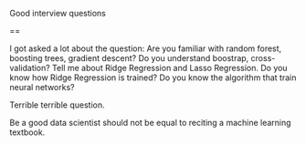 Good interview questions

==

I got asked a lot about the question: Are you familiar with random forest, boosting trees, gradient descent? Do you understand boostrap, cross-validation? Tell me about Ridge Regression and Lasso Regression. Do you know how Ridge Regression is trained? Do you know the algorithm that train neural networks?

Terrible terrible question. 

Be a good data scientist should not be equal to reciting a machine learning textbook.







